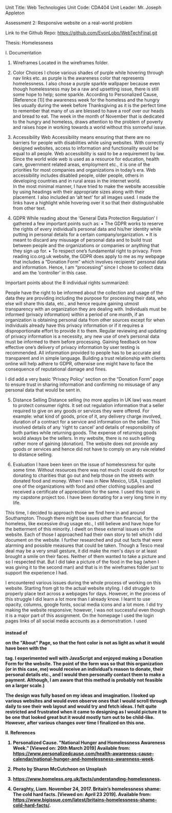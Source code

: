 Unit Title: Web Technologies
Unit Code: CDA404
Unit Leader: Mr. Joseph Appleton

Assessment 2: Responsive website on a real-world problem 

Link to the Github Repo: https://github.com/EvonLobo/WebTechFinal.git

Thesis: Homelessness

 I. Documentation

1. Wireframes
Located in the wireframes folder. 

2. Color Choices
 I chose various shades of purple while hovering through nav links etc. as purple is the awareness color that represents homelessness. I also chose a purple sparkle wallpaper because even though homelessness may be a raw and upsetting issue, there is still some hope to help; some sparkle. According to Personalized Cause, [Reference (1)] the awareness week for the homeless and the hungry lies usually during the week before Thanksgiving as it is the perfect time to remember that many of us are blessed to have a roof over our heads and bread to eat. The week in the month of November that is dedicated to the hungry and homeless, draws attention to the problem of poverty and raises hope in working towards a world without this sorrowful issue.

3. Accessibility
Web Accessibility means ensuring that there are no barriers for people with disabilities while using websites. With correctly designed websites, access to information and functionality would be equal to all people. Web accessibility is said to be a requirement by law. Since the world wide web is used as a resource for education, health care, government related areas, employment etc., it is one of the priorities for most companies and organizations in today’s era. Web accessibility includes disabled people, older people, others in developing countries and in rural areas in the internet world.  
In the most minimal manner, I have tried to make the website accessible by using headings with their appropriate sizes along with their placement. I also included an ‘alt text’ for all images used. I made the links have a highlight while hovering over it so that their distinguishable from other text. 

4. GDPR
While reading about the ‘General Data Protection Regulation’ I gathered a few important points such as: 
•	The GDPR works to reserve the rights of every individual’s personal data and his/her identity while putting in personal details for a certain company/organization. 
•	It is meant to discard any misusage of personal data and to build trust between people and the organizations or companies or anything that they sign up for. 
•	To respect one’s fundamental right to privacy. 
From reading ico.org.uk website, the GDPR does apply to me as my webpage that includes a “Donation Form” which involves recipients’ personal data and information. Hence, I am “processing” since I chose to collect data and am the ‘controller’ in this case.

Important points about the 8 individual rights summarized: 

People have the right to be informed about the collection and usage of the data they are providing including the purpose for processing their data, who else will share this data, etc., and hence require gaining utmost transparency with an organization they are dealing with. Individuals must be informed (privacy information) within a period of one month, if an organization is obtaining personal data from other sources except for when individuals already have this privacy information or if it requires a disproportionate effort to provide it to them. Regular reviewing and updating of privacy information is a necessity, any new use of one’s personal data must be informed to them before processing. Gaining feedback on how effective one’s delivery of privacy information by user testing is recommended. All information provided to people has to be accurate and transparent and in simple language. Building a trust relationship with clients online will help adhere to GDPR, otherwise one might have to face the consequence of reputational damage and fines.

 I did add a very basic ‘Privacy Policy’ section on the “Donation Form” page to ensure trust in sharing information and confirming no misusage of any personal data that would be sent in. 

5. Distance Selling
Distance selling (no more applies in UK law) was meant to protect consumer rights. It set out regulation information that a seller required to give on any goods or services they were offered. For example: what kind of goods, price of it, any delivery charge involved, duration of a contract for a service and information on the seller. This involved details of any ‘right to cancel’ and details of responsibility of both parties while returning goods. The expense of returning goods would always be the sellers. 
In my website, there is no such selling rather more of gaining (donation). The website does not provide any goods or services and hence did not have to comply on any rule related to distance selling.

6. Evaluation
 I have been keen on the issue of homelessness for quite some time. Without resources there was not much I could do except for donating to charities that go out and help those on the streets with donated food and money. When I was in New Mexico, USA, I supplied one of the organizations with food and other clothing supplies and received a certificate of appreciation for the same. I used this topic in my capstone project too. I have been donating for a very long time in my life. 

This time, I decided to approach those we find here in and around Southampton. Though there might be issues other than financial, for the homeless, like excessive drug usage etc., I still believe and have hope for the betterment of this minority. I dwelt on these external issues on the website. Each of those I approached had their own story to tell which I did document on the website. I further researched and put out facts that were alarming and possible measures that could be taken. Though a Tesco meal deal may be a very small gesture, it did make the men's days or at least brought a smile on their faces. Neither of them wanted to take a picture and so I respected that. But I did take a picture of the food in the bag (when I was giving it to the second man) and that is in the wireframes folder just to support the experience I had.

I encountered various issues during the whole process of working on this website. Starting from git to the actual website styling. I did struggle to properly place text across a webpages for days. However, in the process of this struggle I did learn a lot more than I already know. I learnt to use opacity, columns, google fonts, social media icons and a lot more. I did try making the website responsive; however, I was not successful even though it is a major part of this assignment. On the homepage I used the login pages links of all social media accounts as a demonstration. I used <h4> instead of <p> on the "About" Page, so that the font color is not as light as what it would have been with the <p> tag. I experimented well with JavaScript and enjoyed making a Donation Form for the website. The point of the form was so that this organization (or in this case, me) would receive an individual’s reason to donate, their personal details etc., and I would then personally contact them to make a payment. Although, I am aware that this method is probably not feasible on a larger scale.)

The design was fully based on my ideas and imagination. I looked up various websites and would even observe ones that I would scroll through daily to see their web layout and would try and fetch ideas. I felt quite restricted and frustrated when it came to designing as I would picture it to be one that looked great but it would mostly turn out to be child-like. However, after various changes over time I finalized on this one. 
       


II. References 

   1. Personalized Cause. "National Hunger and Homelessness Awareness Week." [Viewed on: 26th March 2019] Available from: https://www.personalizedcause.com/health-awareness-cause-calendar/national-hunger-and-homelessness-awareness-week. 

   2. Photo by Sharon McCutcheon on Unsplash

   3. https://www.homeless.org.uk/facts/understanding-homelessness.

   4. Geraghty, Liam. November 24, 2017. Britain’s homelessness shame: The cold hard facts. [Viewed on: April 23 2019]. Available from: https://www.bigissue.com/latest/britains-homelessness-shame-cold-hard-facts/. 
